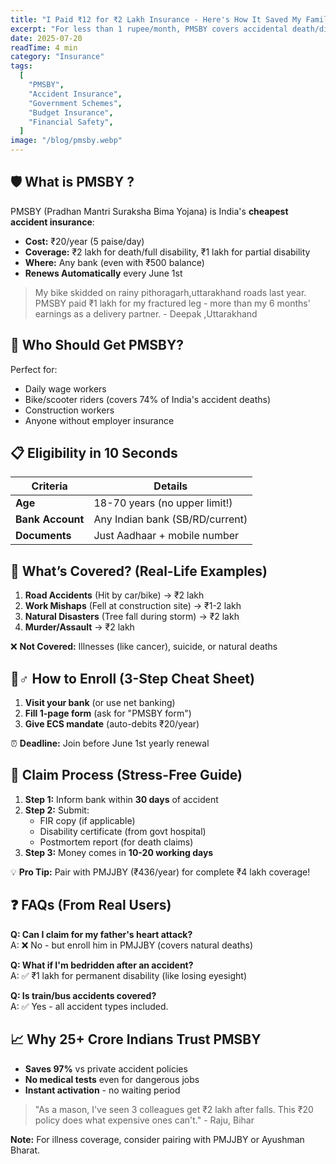 ```yaml
---
title: "I Paid ₹12 for ₹2 Lakh Insurance - Here's How It Saved My Family (Real Story):PMSBY"
excerpt: "For less than 1 rupee/month, PMSBY covers accidental death/disability. Used by 25+ crore Indians - here's how to claim your ₹2 lakh safety net without agent hassles."
date: 2025-07-20
readTime: 4 min
category: "Insurance"
tags:
  [
    "PMSBY",
    "Accident Insurance",
    "Government Schemes",
    "Budget Insurance",
    "Financial Safety",
  ]
image: "/blog/pmsby.webp"
---
```


## 🛡️ What is PMSBY ?

PMSBY (Pradhan Mantri Suraksha Bima Yojana) is India's **cheapest accident insurance**:

- **Cost:** ₹20/year (5 paise/day)
- **Coverage:** ₹2 lakh for death/full disability, ₹1 lakh for partial disability
- **Where:** Any bank (even with ₹500 balance)
- **Renews Automatically** every June 1st

> My bike skidded on rainy pithoragarh,uttarakhand roads last year. PMSBY paid ₹1 lakh for my fractured leg - more than my 6 months' earnings as a delivery partner. - Deepak ,Uttarakhand

## 🎯 Who Should Get PMSBY?

Perfect for:

- Daily wage workers
- Bike/scooter riders (covers 74% of India's accident deaths)
- Construction workers
- Anyone without employer insurance

## 📋 Eligibility in 10 Seconds

| Criteria         | Details                         |
| ---------------- | ------------------------------- |
| **Age**          | 18-70 years (no upper limit!)   |
| **Bank Account** | Any Indian bank (SB/RD/current) |
| **Documents**    | Just Aadhaar + mobile number    |

## 💸 What’s Covered? (Real-Life Examples)

1. **Road Accidents** (Hit by car/bike) → ₹2 lakh
2. **Work Mishaps** (Fell at construction site) → ₹1-2 lakh
3. **Natural Disasters** (Tree fall during storm) → ₹2 lakh
4. **Murder/Assault** → ₹2 lakh

❌ **Not Covered:** Illnesses (like cancer), suicide, or natural deaths

## 🏃♂️ How to Enroll (3-Step Cheat Sheet)

1. **Visit your bank** (or use net banking)
2. **Fill 1-page form** (ask for "PMSBY form")
3. **Give ECS mandate** (auto-debits ₹20/year)

⏰ **Deadline:** Join before June 1st yearly renewal

## 🚨 Claim Process (Stress-Free Guide)

1. **Step 1:** Inform bank within **30 days** of accident
2. **Step 2:** Submit:
   - FIR copy (if applicable)
   - Disability certificate (from govt hospital)
   - Postmortem report (for death claims)
3. **Step 3:** Money comes in **10-20 working days**

💡 **Pro Tip:** Pair with PMJJBY (₹436/year) for complete ₹4 lakh coverage!

## ❓ FAQs (From Real Users)

**Q: Can I claim for my father's heart attack?**  
A: ❌ No - but enroll him in PMJJBY (covers natural deaths)

**Q: What if I'm bedridden after an accident?**  
A: ✅ ₹1 lakh for permanent disability (like losing eyesight)

**Q: Is train/bus accidents covered?**  
A: ✅ Yes - all accident types included.

## 📈 Why 25+ Crore Indians Trust PMSBY

- **Saves 97%** vs private accident policies
- **No medical tests** even for dangerous jobs
- **Instant activation** - no waiting period

> "As a mason, I've seen 3 colleagues get ₹2 lakh after falls. This ₹20 policy does what expensive ones can't." - Raju, Bihar

**Note:** For illness coverage, consider pairing with PMJJBY or Ayushman Bharat.
